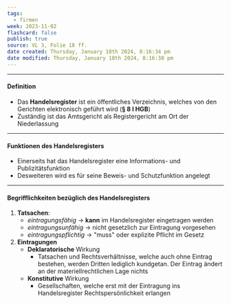 ```yaml
---
tags:
  - firmen
week: 2023-11-02
flashcard: false
publish: true
source: VL 3, Folie 18 ff.
date created: Thursday, January 18th 2024, 8:16:34 pm
date modified: Thursday, January 18th 2024, 8:16:38 pm
---
```

***
#### Definition

- Das **Handelsregister** ist ein öffentliches Verzeichnis, welches von den Gerichten elektronisch geführt wird (**§ 8 I HGB**)
- Zuständig ist das Amtsgericht als Registergericht am Ort der Niederlassung

***
#### Funktionen des Handelsregisters

- Einerseits hat das Handelsregister eine Informations- und Publizitätsfunktion
- Desweiteren wird es für seine Beweis- und Schutzfunktion angelegt

***
#### Begrifflichkeiten bezüglich des Handelsregisters

1. **Tatsachen**:
	- *eintragungsfähig* $\longrightarrow$ **kann** im Handelsregister eingetragen werden
	- *eintragungsunfähig* $\longrightarrow$ nicht gesetzlich zur Eintragung vorgesehen
	- *eintragungspflichtig* $\longrightarrow$ "muss" oder explizite Pflicht im Gesetz
2. **Eintragungen**
	- **Deklaratorische** Wirkung
		- Tatsachen und Rechtsverhältnisse, welche auch ohne Eintrag bestehen, werden Dritten lediglich kundgetan. Der Eintrag ändert an der materiellrechtlichen Lage nichts
	- **Konstitutive** Wirkung
		- Gesellschaften, welche erst mit der Eintragung ins Handelsregister Rechtspersönlichkeit erlangen
